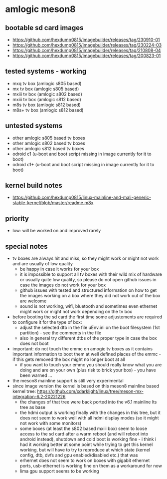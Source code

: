 # amlogic meson8

## bootable sd card images

- https://github.com/hexdump0815/imagebuilder/releases/tag/230910-01
- https://github.com/hexdump0815/imagebuilder/releases/tag/230224-03
- https://github.com/hexdump0815/imagebuilder/releases/tag/210808-04
- https://github.com/hexdump0815/imagebuilder/releases/tag/200823-01

## tested systems - working

- mxq tv box (amlogic s805 based)
- mx tv box (amlogic s805 based)
- mxiii tv box (amlogic s802 based)
- mxiii tv box (amlogic s812 based)
- m8s tv box (amlogic s812 based)
- m8s+ tv box (amlogic s812 based)

## untested systems

- other amlogic s805 based tv boxes
- other amlogic s802 based tv boxes
- other amlogic s812 based tv boxes
- odroid c1 (u-boot and boot script missing in image currently for it to boot)
- odroid c1+ (u-boot and boot script missing in image currently for it to boot)

## kernel build notes

- https://github.com/hexdump0815/linux-mainline-and-mali-generic-stable-kernel/blob/master/readme.m8x

## priority

- low: will be worked on and improved rarely

## special notes

- tv boxes are always hit and miss, so they might work or might not work and are usually of low quality
  - be happy in case it works for your box
  - it is impossible to support all tv boxes with their wild mix of hardware or usually quite low quality, so please do not open github issues in case the images do not work for your box
  - github issues with tested and structured information on how to get the images working on a box where they did not work out of the box are welcome
  - sound is not working, wifi, bluetooth and sometimes even ethernet might work or might not work depending on the tv box
- before booting the sd card the first time some adjustements are required to configure it for the type of box:
  - adjust the selected dtb in the file uEnv.ini on the boot filesystem (1st partition) - see the comments in the file
  - also in general try different dtbs of the proper type in case the box does not boot
- important: do not touch the emmc on amogic tv boxes as it contains important information to boot them at well defined places of the emmc - if this gets removed the box might no longer boot at all
  - if you want to touch your emmc you should really know what you are doing and are on your own (plus risk to brick your box) - you have been warned ...
- the meson8 mainline support is still very experimental
- since image version the kernel is based on this meson8 mainline based kernel tree: https://github.com/xdarklight/linux/tree/meson-mx-integration-6.2-20221226
  - the changes of that tree were back ported into the v6.1 mainline lts tree as base
  - the hdmi output is working finally with the changes in this tree, but it does not seem to work well with all hdmi display modes (so it might not work with some monitors)
  - some boxes (at least the s802 based mxiii box) seem to loose access to the sd card after a warm reboot (and will reboot into android instead), shutdown and cold boot is working fine - i think i had it working better at some point while trying to get this kernel working, but will have to try to reproduce at which state (kernel config, dtb, dvfs and gpu enabled/disabled etc.) that was
  - erhernet does not seem to work on boxes with gigabit ethernet ports, usb-ethernet is working fine on them as a workaround for now
  - lima gpu support seems to be working

